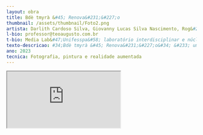 ```yaml
---
layout: obra
title: Bdè tmyrà &#45; Renova&#231;&#227;o
thumbnail: /assets/thumbnail/Foto2.png
artista: Darlith Cardoso Silva, Giovanny Lucas Silva Nascimento, Rog&#233;rio Radiore Karaja, MediaLab &#47; UNIFESSPA, Coordena&#231;&#227;o Teófilo Augusto da Silva
l-bio: professor@teoaugusto.com.br
t-bio: Media Lab&#47;Unifesspa&#58; laboratório interdisciplinar e núcleo de pesquisa e extens&#227;o da Universidade Federal do Sul e Sudeste do Pará &#45; Unifesspa. Fundado em 2016, ingressou imediatamente na Rede Media Lab&#47;BR, atuando assim para a pesquisa teórico&#45;prática envolvendo a rela&#231;&#227;o entre Arte, Ci&#234;ncia e Tecnologia. Teófilo Augusto da Silva, Artista, Professor e Pesquisador. Doutor em Artes Visuais &#40;Arte e Tecnologia&#41; pela UnB. Coordenador Media Lab&#47;Unifesspa.
texto-descricao: #34;Bdè tmyrà &#45; Renova&#231;&#227;o&#34; &#233; uma instala&#231;&#227;o art&#237;stica que incorpora tr&#234;s fotografias em preto e branco, cada uma representando s&#237;mbolos centrais do criacionismo Karajá, uma etnia ind&#237;gena brasileira. A primeira fotografia retrata um homem Karajá com pintura corporal e temporárias, personificando Kananciu&#234;, o criador, cuja representa&#231;&#227;o abstrata do pesco&#231;o para baixo evoca a aura divina. Ele mantinha suas m&#227;os abertas, deixando escorrer terra e água, simbolizando o ato primordial da cria&#231;&#227;o. A segunda fotografia apresenta uma imponente árvore que personifica o conceito Karajá de &#34;kuni&#34;, representando as almas e a for&#231;a da natureza em sua cosmovis&#227;o. Com um tronco forte e uma copa exuberante, a árvore simboliza a resist&#234;ncia e o poder das almas que ela protege. A terceira fotografia registra as escamas de peixe, representando os seres que, segundo a cren&#231;a Karajá, originaram os seres humanos, os peixes&#45;aruan&#227;. Essa imagem está associada à origem primordial e ancestral da humanidade, conectando os seres humanos à natureza e sua interdepend&#234;ncia com os outros seres vivos. A obra busca tecer uma cr&#237;tica à imposi&#231;&#227;o unilateral da religi&#227;o e cultura europeia como única e verdadeira, enquanto procura evidenciar o colonialismo estrutural e sua tend&#234;ncia histórica em silenciar e apagar outras culturas, especialmente as das etnias ind&#237;genas. A arte pretende destacar a importância de reconhecer as perspectivas culturais diversas.
ano: 2023
tecnica: Fotografia, pintura e realidade aumentada
---
```


<iframe class="frame" scrolling="no" src="https://www.youtube.com/embed/F_KK1yX5THc"></iframe>
